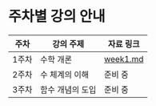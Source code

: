 
# 주차별 강의 안내

| 주차 | 강의 주제               | 자료 링크   |
|------|------------------------|-------------|
| 1주차 | 수학 개론              | [week1.md](week1.md) |
| 2주차 | 수 체계의 이해         | 준비 중     |
| 3주차 | 함수 개념의 도입       | 준비 중     |
